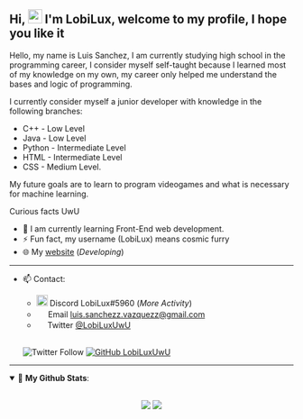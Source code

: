 ## **Hi, <img src="https://pa1.narvii.com/6815/8600738ab7d0431dedf9bbeb4fcc2e089396f4af_00.gif" width="25px"> I'm LobiLux, welcome to my profile, I hope you like it**

Hello, my name is Luis Sanchez, I am currently studying high school in the programming career, I consider myself self-taught because I learned most of my knowledge on my own, my career only helped me understand the bases and logic of programming.

I currently consider myself a junior developer with knowledge in the following branches:

- C++ - Low Level
- Java - Low Level
- Python - Intermediate Level
- HTML - Intermediate Level
- CSS - Medium Level.

My future goals are to learn to program videogames and what is necessary for machine learning.

Curious facts UwU

- 🌱 I am currently learning Front-End web development.
- ⚡ Fun fact, my username (LobiLux) means cosmic furry
- 🌐 My [website](https://lobilux.me) (_Developing_)

---

- 📫 Contact:

  - <img src="https://cdn.discordapp.com/attachments/770434184413446197/893747731271675914/Discord-Logo.png" width="20px"> Discord LobiLux#5960 (_More Activity_)
  - <img src="https://cdn.discordapp.com/attachments/770434184413446197/893749897600335922/email_PNG100740.png" width="17px"> Email luis.sanchezz.vazquezz@gmail.com
  - <img src="https://cdn.discordapp.com/attachments/770434184413446197/893748803486756924/twitter-logo-6.png" width="16px"> Twitter [@LobiLuxUwU](https://twitter.com/LobiLux_UwU)
  
  <br>
  
  ![Twitter Follow](https://img.shields.io/twitter/follow/LobiLux_UwU?label=@LobiLux_UwU&style=social)
  [![GitHub LobiLuxUwU](https://img.shields.io/github/followers/LobiLuxUwU?label=follow&style=social)](https://github.com/LobiLuxUwU)

---

<details open>
 <summary> 📌 <b>My Github Stats</b>: </summary>
 <br>
 <p align = "center">
  <img src = "https://github-readme-stats.vercel.app/api?username=LobiLuxUwU&count_private=true&show_icons=true&theme=midnight-purple">
  <img src = "https://github-readme-stats.vercel.app/api/top-langs/?username=LobiLuxUwU&theme=midnight-purple&count_private=true&layout=compact&langs_count=6">
 </p>
</details>
